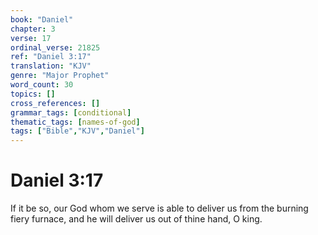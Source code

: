 ```yaml
---
book: "Daniel"
chapter: 3
verse: 17
ordinal_verse: 21825
ref: "Daniel 3:17"
translation: "KJV"
genre: "Major Prophet"
word_count: 30
topics: []
cross_references: []
grammar_tags: [conditional]
thematic_tags: [names-of-god]
tags: ["Bible","KJV","Daniel"]
---
```


# Daniel 3:17

If it be so, our God whom we serve is able to deliver us from the burning fiery furnace, and he will deliver us out of thine hand, O king.
